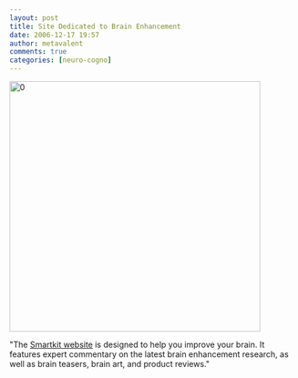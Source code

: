 ```yaml
---
layout: post
title: Site Dedicated to Brain Enhancement
date: 2006-12-17 19:57
author: metavalent
comments: true
categories: [neuro-cogno]
---
```

<!--Lead Photo --><a href="http://www.smart-kit.com/" target="_blank"><img src="http://img100.imageshack.us/img100/8237/smartkitheadervf5.png loading="lazy" width="440" border="0" alt="0" /></a><!-- Commentary -->

"The <a href="http://www.smart-kit.com/">Smartkit website</a> is designed to help you improve your brain. It features expert commentary on the latest brain enhancement research, as well as brain teasers, brain art, and product reviews."



